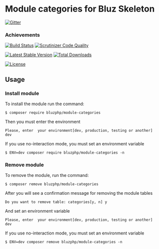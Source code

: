 # Module categories for Bluz Skeleton

[![Gitter](https://badges.gitter.im/Join%20Chat.svg)](https://gitter.im/bluzphp/main)

### Achievements

[![Build Status](https://travis-ci.org/bluzphp/module-categories.svg?branch=master)](https://travis-ci.org/bluzphp/module-categories)
[![Scrutinizer Code Quality](https://scrutinizer-ci.com/g/bluzphp/module-categories/badges/quality-score.png?b=master)](https://scrutinizer-ci.com/g/bluzphp/module-categories/?branch=master)

[![Latest Stable Version](https://poser.pugx.org/bluzphp/module-categories/v/stable)](https://packagist.org/packages/bluzphp/module-categories)
[![Total Downloads](https://poser.pugx.org/bluzphp/module-categories/downloads)](https://packagist.org/packages/bluzphp/module-categories)

[![License](https://poser.pugx.org/bluzphp/module-categories/license)](https://packagist.org/packages/bluzphp/module-categories)

Usage
-------------------------
### Install module
To install the module run the command:
  

    $ composer require bluzphp/module-categories

Then you must enter the environment


    Please, enter  your environment[dev, production, testing or another] dev



If you use no-interaction mode, you must set an environment variable
  

    $ ENV=dev composer require bluzphp/module-categories -n


### Remove module
To remove the module, run the command:
    

    $ composer remove bluzphp/module-categories


After you will see a confirmation message for removing the module tables

    Do you want to remove table: categories[y, n] y

And set an environment variable
    

    Please, enter  your environment[dev, production, testing or another] dev

    
If you use no-interaction mode, you must set an environment variable
  

    $ ENV=dev composer remove bluzphp/module-categories -n



    

